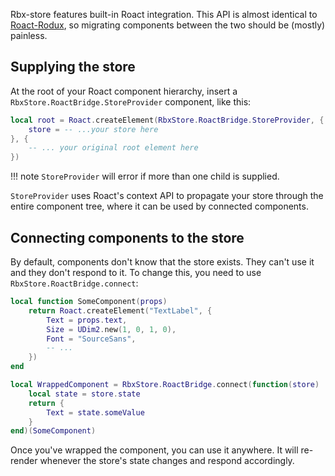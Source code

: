 Rbx-store features built-in Roact integration. This API is almost identical to [Roact-Rodux](http://github.com/Roblox/roactrodux), so migrating components between the two should be (mostly) painless.

## Supplying the store
At the root of your Roact component hierarchy, insert a `RbxStore.RoactBridge.StoreProvider` component, like this:

```lua
local root = Roact.createElement(RbxStore.RoactBridge.StoreProvider, {
    store = -- ...your store here
}, {
    -- ... your original root element here
})
```

!!! note
    `StoreProvider` will error if more than one child is supplied.

`StoreProvider` uses Roact's context API to propagate your store through the entire component tree, where it can be used by connected components.

## Connecting components to the store
By default, components don't know that the store exists. They can't use it and they don't respond to it. To change this, you need to use `RbxStore.RoactBridge.connect`:

```lua
local function SomeComponent(props)
    return Roact.createElement("TextLabel", {
        Text = props.text,
        Size = UDim2.new(1, 0, 1, 0),
        Font = "SourceSans",
        -- ...
    })
end

local WrappedComponent = RbxStore.RoactBridge.connect(function(store)
    local state = store.state
    return {
        Text = state.someValue
    }
end)(SomeComponent)
```

Once you've wrapped the component, you can use it anywhere. It will re-render whenever the store's state changes and respond accordingly.
